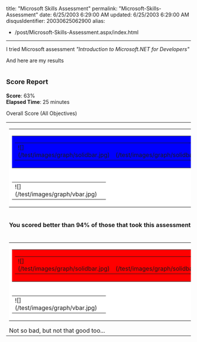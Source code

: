 title: "Microsoft Skills Assessment"
permalink: "Microsoft-Skills-Assessment"
date: 6/25/2003 6:29:00 AM
updated: 6/25/2003 6:29:00 AM
disqusIdentifier: 20030625062900
alias:
 - /post/Microsoft-Skills-Assessment.aspx/index.html
---



I tried Microsoft assessment *"Introduction to Microsoft.NET for 
Developers"*
<!-- more -->

And here are my results 

# <font size="4">Score Report</font>

**Score**: 63%  
**Elapsed Time**: 25 minutes 

Overall Score (All Objectives)  

<table>
  <tbody>
  <tr></tr>
  <tr>
    <td valign="top" width="349">
      <table id="Table3" cellspacing="0" cellpadding="0" width="205" bgcolor="#ffffff" border="0">
        <tbody>
        <tr>
          <td colspan="5">
            <table id="Table4" cellspacing="0" cellpadding="0" width="100%" bgcolor="#c0c0c0" border="0">
              <tbody>
              <tr>
                <td width="43%" bgcolor="blue">
                  <table id="Table5" cellspacing="0" cellpadding="0" width="100%" border="0">
                    <tbody>
                    <tr>
                      <td width="50%">![](/test/images/graph/solidbar.jpg)</td>
                      <td align="right" width="50%">![](/test/images/graph/solidbar.jpg)</td></tr></tbody></table></td>
                <td align="right" width="37%">![](/test/images/graph/solidbar.jpg)</td></tr></tbody></table></td></tr>
        <tr>
          <td valign="top" width="20%">
            <table id="Table6" cellspacing="0" cellpadding="0" width="100%" border="0"><tbody>
              <tr>
                <td valign="top" width="50%">![](/test/images/graph/vbar.jpg)</td>
                <td valign="top" align="right" width="50%"></td></tr></tbody></table></td>
          <td valign="top" align="right" width="20%"></td>
          <td valign="top" align="right" width="20%"></td>
          <td valign="top" align="right" width="20%"></td>
          <td valign="top" align="right" width="20%"></td></tr></tbody></table></td>
    <td valign="top" align="left" width="374">
      

   63% (19/30) 
</td></tr>
  <tr>
    <td valign="top" align="left" width="755" colspan="2">
      

**You scored better than 94% of those that took 
      this assessment**  
</td></tr>
  <tr>
    <td valign="top" width="349">
      <table id="Table7" cellspacing="0" cellpadding="0" width="205" bgcolor="#ffffff" border="0">
        <tbody>
        <tr>
          <td colspan="5">
            <table id="Table8" cellspacing="0" cellpadding="0" width="100%" bgcolor="#c0c0c0" border="0">
              <tbody>
              <tr>
                <td width="94%" bgcolor="red">
                  <table id="Table9" cellspacing="0" cellpadding="0" width="100%" border="0">
                    <tbody>
                    <tr>
                      <td width="50%">![](/test/images/graph/solidbar.jpg)</td>
                      <td align="right" width="50%">![](/test/images/graph/solidbar.jpg)</td></tr></tbody></table></td>
                <td align="right" width="6%">![](/test/images/graph/solidbar.jpg)</td></tr></tbody></table></td></tr>
        <tr>
          <td valign="top" width="20%">
            <table id="Table10" cellspacing="0" cellpadding="0" width="100%" border="0"><tbody>
              <tr>
                <td valign="top" width="50%">![](/test/images/graph/vbar.jpg)</td>
                <td valign="top" align="right" width="50%"></td></tr></tbody></table></td>
          <td valign="top" align="right" width="20%"></td>
          <td valign="top" align="right" width="20%"></td>
          <td valign="top" align="right" width="20%"></td>
          <td valign="top" align="right" width="20%"></td></tr></tbody></table>  
Not 
      so bad, but not that good too...  
</td>
    <td valign="top" align="left" width="374">
      

   94% 
  
</td></tr></tbody></table>
